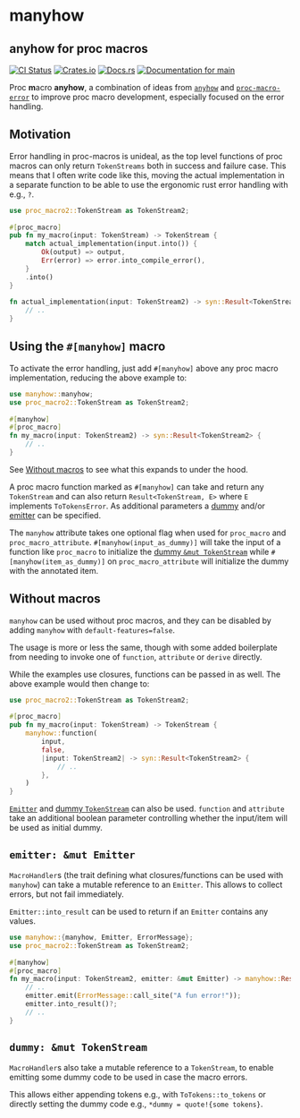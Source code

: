 # manyhow
## anyhow for proc macros
[![CI Status](https://github.com/ModProg/manyhow/actions/workflows/test.yaml/badge.svg)](https://github.com/ModProg/manyhow/actions/workflows/test.yaml)
[![Crates.io](https://img.shields.io/crates/v/manyhow)](https://crates.io/crates/manyhow)
[![Docs.rs](https://img.shields.io/crates/v/template?color=informational&label=docs.rs)](https://docs.rs/manyhow)
[![Documentation for `main`](https://img.shields.io/badge/docs-main-informational)](https://modprog.github.io/manyhow/manyhow/)

Proc **m**acro **anyhow**, a combination of ideas from
[`anyhow`](https://docs.rs/anyhow) and
[`proc-macro-error`](https://docs.rs/proc-macro-error) to improve proc macro
development, especially focused on the error handling.

## Motivation
Error handling in proc-macros is unideal, as the top level functions of proc
macros can only return `TokenStreams` both in success and failure case. This
means that I often write code like this, moving the actual implementation in
a separate function to be able to use the ergonomic rust error handling with
e.g., `?`.
```rust
use proc_macro2::TokenStream as TokenStream2;
                                                                                           
#[proc_macro]
pub fn my_macro(input: TokenStream) -> TokenStream {
    match actual_implementation(input.into()) {
        Ok(output) => output,
        Err(error) => error.into_compile_error(),
    }
    .into()
}
                                                                                           
fn actual_implementation(input: TokenStream2) -> syn::Result<TokenStream2> {
    // ..
}
```

## Using the `#[manyhow]` macro
To activate the error handling, just add `#[manyhow]` above any
proc macro implementation, reducing the above example to:

```rust
use manyhow::manyhow;
use proc_macro2::TokenStream as TokenStream2;
                                                                                           
#[manyhow]
#[proc_macro]
fn my_macro(input: TokenStream2) -> syn::Result<TokenStream2> {
    // ..
}
```

See [Without macros](#without-macros) to see what this expands to under the
hood.

A proc macro function marked as `#[manyhow]` can take and return any
`TokenStream` and can also return `Result<TokenStream,
E>` where `E` implements `ToTokensError`. As additional parameters a
[dummy](#dummy-mut-tokenstream) and/or [emitter](#emitter-mut-emitter) can
be specified.

The `manyhow` attribute takes one optional flag when used for `proc_macro`
and `proc_macro_attribute`. `#[manyhow(input_as_dummy)]` will take the input
of a function like `proc_macro` to initialize the [dummy `&mut
TokenStream`](#dummy-mut-tokenstream) while `#[manyhow(item_as_dummy)]` on
`proc_macro_attribute` will initialize the dummy with the annotated item.

## Without macros
`manyhow` can be used without proc macros, and they can be disabled by
adding `manyhow` with `default-features=false`.

The usage is more or less the same, though with some added boilerplate from
needing to invoke one of `function`, `attribute` or `derive`
directly.

While the examples use closures, functions can be passed in as well. The
above example would then change to:
```rust
use proc_macro2::TokenStream as TokenStream2;
                                                                                           
#[proc_macro]
pub fn my_macro(input: TokenStream) -> TokenStream {
    manyhow::function(
        input,
        false,
        |input: TokenStream2| -> syn::Result<TokenStream2> {
            // ..
        },
    )
}
```
[`Emitter`](#emitter-mut-emitter) and [dummy
`TokenStream`](#dummy-mut-tokenstream) can also be used. `function` and
`attribute` take an additional boolean parameter controlling whether the
input/item will be used as initial dummy.

## `emitter: &mut Emitter`
`MacroHandler`s (the trait defining what closures/functions can be used
with `manyhow`) can take a mutable reference to an `Emitter`. This
allows to collect errors, but not fail immediately.

`Emitter::into_result` can be used to return if an `Emitter` contains
any values.

```rust
use manyhow::{manyhow, Emitter, ErrorMessage};
use proc_macro2::TokenStream as TokenStream2;
                                                                                           
#[manyhow]
#[proc_macro]
fn my_macro(input: TokenStream2, emitter: &mut Emitter) -> manyhow::Result<TokenStream2> {
    // ..
    emitter.emit(ErrorMessage::call_site("A fun error!"));
    emitter.into_result()?;
    // ..
}
```

## `dummy: &mut TokenStream`
`MacroHandler`s also take a mutable reference to a `TokenStream`, to
enable emitting some dummy code to be used in case the macro errors.

This allows either appending tokens e.g., with `ToTokens::to_tokens` or
directly setting the dummy code e.g., `*dummy = quote!{some tokens}`.
